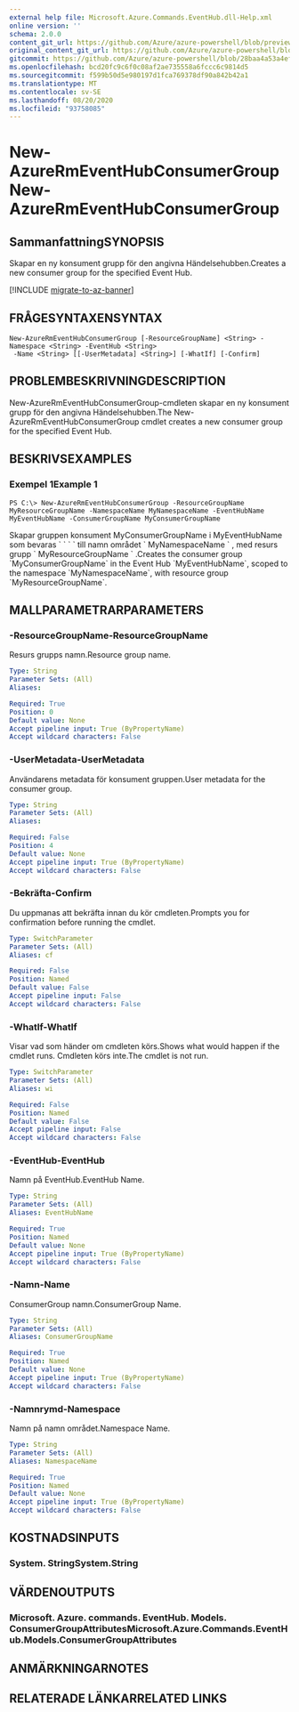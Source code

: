 ```yaml
---
external help file: Microsoft.Azure.Commands.EventHub.dll-Help.xml
online version: ''
schema: 2.0.0
content_git_url: https://github.com/Azure/azure-powershell/blob/preview/src/ResourceManager/EventHub/Commands.EventHub/help/New-AzureRmEventHubConsumerGroup.md
original_content_git_url: https://github.com/Azure/azure-powershell/blob/preview/src/ResourceManager/EventHub/Commands.EventHub/help/New-AzureRmEventHubConsumerGroup.md
gitcommit: https://github.com/Azure/azure-powershell/blob/28baa4a53a4efceb1197c032a8db08e199f0858d
ms.openlocfilehash: bcd20fc9c6f0c08af2ae735558a6fccc6c9814d5
ms.sourcegitcommit: f599b50d5e980197d1fca769378df90a842b42a1
ms.translationtype: MT
ms.contentlocale: sv-SE
ms.lasthandoff: 08/20/2020
ms.locfileid: "93758085"
---
```

# <span data-ttu-id="ab403-101">New-AzureRmEventHubConsumerGroup</span><span class="sxs-lookup"><span data-stu-id="ab403-101">New-AzureRmEventHubConsumerGroup</span></span>

## <span data-ttu-id="ab403-102">Sammanfattning</span><span class="sxs-lookup"><span data-stu-id="ab403-102">SYNOPSIS</span></span>
<span data-ttu-id="ab403-103">Skapar en ny konsument grupp för den angivna Händelsehubben.</span><span class="sxs-lookup"><span data-stu-id="ab403-103">Creates a new consumer group for the specified Event Hub.</span></span>

[!INCLUDE [migrate-to-az-banner](../../includes/migrate-to-az-banner.md)]

## <span data-ttu-id="ab403-104">FRÅGESYNTAXEN</span><span class="sxs-lookup"><span data-stu-id="ab403-104">SYNTAX</span></span>

```
New-AzureRmEventHubConsumerGroup [-ResourceGroupName] <String> -Namespace <String> -EventHub <String>
 -Name <String> [[-UserMetadata] <String>] [-WhatIf] [-Confirm]
```

## <span data-ttu-id="ab403-105">PROBLEMBESKRIVNING</span><span class="sxs-lookup"><span data-stu-id="ab403-105">DESCRIPTION</span></span>
<span data-ttu-id="ab403-106">New-AzureRmEventHubConsumerGroup-cmdleten skapar en ny konsument grupp för den angivna Händelsehubben.</span><span class="sxs-lookup"><span data-stu-id="ab403-106">The New-AzureRmEventHubConsumerGroup cmdlet creates a new consumer group for the specified Event Hub.</span></span>

## <span data-ttu-id="ab403-107">BESKRIVS</span><span class="sxs-lookup"><span data-stu-id="ab403-107">EXAMPLES</span></span>

### <span data-ttu-id="ab403-108">Exempel 1</span><span class="sxs-lookup"><span data-stu-id="ab403-108">Example 1</span></span>
```
PS C:\> New-AzureRmEventHubConsumerGroup -ResourceGroupName MyResourceGroupName -NamespaceName MyNamespaceName -EventHubName MyEventHubName -ConsumerGroupName MyConsumerGroupName
```

<span data-ttu-id="ab403-109">Skapar gruppen konsument MyConsumerGroupName i MyEventHubName som bevaras \` \` \` \` till namn området \` MyNamespaceName \` , med resurs grupp \` MyResourceGroupName \` .</span><span class="sxs-lookup"><span data-stu-id="ab403-109">Creates the consumer group \`MyConsumerGroupName\` in the Event Hub \`MyEventHubName\`, scoped to the namespace \`MyNamespaceName\`, with resource group \`MyResourceGroupName\`.</span></span>

## <span data-ttu-id="ab403-110">MALLPARAMETRAR</span><span class="sxs-lookup"><span data-stu-id="ab403-110">PARAMETERS</span></span>

### <span data-ttu-id="ab403-111">-ResourceGroupName</span><span class="sxs-lookup"><span data-stu-id="ab403-111">-ResourceGroupName</span></span>
<span data-ttu-id="ab403-112">Resurs grupps namn.</span><span class="sxs-lookup"><span data-stu-id="ab403-112">Resource group name.</span></span>

```yaml
Type: String
Parameter Sets: (All)
Aliases: 

Required: True
Position: 0
Default value: None
Accept pipeline input: True (ByPropertyName)
Accept wildcard characters: False
```

### <span data-ttu-id="ab403-113">-UserMetadata</span><span class="sxs-lookup"><span data-stu-id="ab403-113">-UserMetadata</span></span>
<span data-ttu-id="ab403-114">Användarens metadata för konsument gruppen.</span><span class="sxs-lookup"><span data-stu-id="ab403-114">User metadata for the consumer group.</span></span>

```yaml
Type: String
Parameter Sets: (All)
Aliases: 

Required: False
Position: 4
Default value: None
Accept pipeline input: True (ByPropertyName)
Accept wildcard characters: False
```

### <span data-ttu-id="ab403-115">-Bekräfta</span><span class="sxs-lookup"><span data-stu-id="ab403-115">-Confirm</span></span>
<span data-ttu-id="ab403-116">Du uppmanas att bekräfta innan du kör cmdleten.</span><span class="sxs-lookup"><span data-stu-id="ab403-116">Prompts you for confirmation before running the cmdlet.</span></span>

```yaml
Type: SwitchParameter
Parameter Sets: (All)
Aliases: cf

Required: False
Position: Named
Default value: False
Accept pipeline input: False
Accept wildcard characters: False
```

### <span data-ttu-id="ab403-117">-WhatIf</span><span class="sxs-lookup"><span data-stu-id="ab403-117">-WhatIf</span></span>
<span data-ttu-id="ab403-118">Visar vad som händer om cmdleten körs.</span><span class="sxs-lookup"><span data-stu-id="ab403-118">Shows what would happen if the cmdlet runs.</span></span>
<span data-ttu-id="ab403-119">Cmdleten körs inte.</span><span class="sxs-lookup"><span data-stu-id="ab403-119">The cmdlet is not run.</span></span>

```yaml
Type: SwitchParameter
Parameter Sets: (All)
Aliases: wi

Required: False
Position: Named
Default value: False
Accept pipeline input: False
Accept wildcard characters: False
```

### <span data-ttu-id="ab403-120">-EventHub</span><span class="sxs-lookup"><span data-stu-id="ab403-120">-EventHub</span></span>
<span data-ttu-id="ab403-121">Namn på EventHub.</span><span class="sxs-lookup"><span data-stu-id="ab403-121">EventHub Name.</span></span>

```yaml
Type: String
Parameter Sets: (All)
Aliases: EventHubName

Required: True
Position: Named
Default value: None
Accept pipeline input: True (ByPropertyName)
Accept wildcard characters: False
```

### <span data-ttu-id="ab403-122">-Namn</span><span class="sxs-lookup"><span data-stu-id="ab403-122">-Name</span></span>
<span data-ttu-id="ab403-123">ConsumerGroup namn.</span><span class="sxs-lookup"><span data-stu-id="ab403-123">ConsumerGroup Name.</span></span>

```yaml
Type: String
Parameter Sets: (All)
Aliases: ConsumerGroupName

Required: True
Position: Named
Default value: None
Accept pipeline input: True (ByPropertyName)
Accept wildcard characters: False
```

### <span data-ttu-id="ab403-124">-Namnrymd</span><span class="sxs-lookup"><span data-stu-id="ab403-124">-Namespace</span></span>
<span data-ttu-id="ab403-125">Namn på namn området.</span><span class="sxs-lookup"><span data-stu-id="ab403-125">Namespace Name.</span></span>

```yaml
Type: String
Parameter Sets: (All)
Aliases: NamespaceName

Required: True
Position: Named
Default value: None
Accept pipeline input: True (ByPropertyName)
Accept wildcard characters: False
```

## <span data-ttu-id="ab403-126">KOSTNADS</span><span class="sxs-lookup"><span data-stu-id="ab403-126">INPUTS</span></span>

### <span data-ttu-id="ab403-127">System. String</span><span class="sxs-lookup"><span data-stu-id="ab403-127">System.String</span></span>

## <span data-ttu-id="ab403-128">VÄRDEN</span><span class="sxs-lookup"><span data-stu-id="ab403-128">OUTPUTS</span></span>

### <span data-ttu-id="ab403-129">Microsoft. Azure. commands. EventHub. Models. ConsumerGroupAttributes</span><span class="sxs-lookup"><span data-stu-id="ab403-129">Microsoft.Azure.Commands.EventHub.Models.ConsumerGroupAttributes</span></span>

## <span data-ttu-id="ab403-130">ANMÄRKNINGAR</span><span class="sxs-lookup"><span data-stu-id="ab403-130">NOTES</span></span>

## <span data-ttu-id="ab403-131">RELATERADE LÄNKAR</span><span class="sxs-lookup"><span data-stu-id="ab403-131">RELATED LINKS</span></span>

